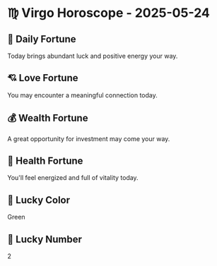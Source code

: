 # ♍ Virgo Horoscope - 2025-05-24

## 🎯 Daily Fortune

Today brings abundant luck and positive energy your way.

## 💘 Love Fortune

You may encounter a meaningful connection today.

## 💰 Wealth Fortune

A great opportunity for investment may come your way.

## 🌱 Health Fortune

You'll feel energized and full of vitality today.

## 🎨 Lucky Color

Green

## 🔢 Lucky Number

2

